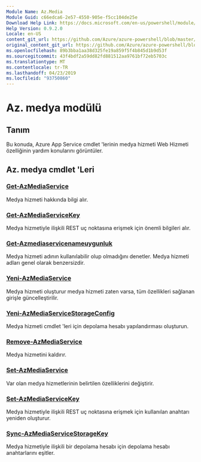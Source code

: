 ```yaml
---
Module Name: Az.Media
Module Guid: c66edca6-2e57-4550-905e-f5cc104de25e
Download Help Link: https://docs.microsoft.com/en-us/powershell/module/az.media
Help Version: 0.9.2.0
Locale: en-US
content_git_url: https://github.com/Azure/azure-powershell/blob/master/src/Media/Media/help/Az.Media.md
original_content_git_url: https://github.com/Azure/azure-powershell/blob/master/src/Media/Media/help/Az.Media.md
ms.openlocfilehash: 89b3bba1aa38d325fe19a859f5f4b845d1b9d53f
ms.sourcegitcommit: 43f4bdf2a59dd82fd881512aa9761bf72eb5703c
ms.translationtype: MT
ms.contentlocale: tr-TR
ms.lasthandoff: 04/23/2019
ms.locfileid: "93750860"
---
```

# Az. medya modülü
## Tanım
Bu konuda, Azure App Service cmdlet 'lerinin medya hizmeti Web Hizmeti özelliğinin yardım konularını görüntüler.

## Az. medya cmdlet 'Leri
### [Get-AzMediaService](Get-AzMediaService.md)
Medya hizmeti hakkında bilgi alır.

### [Get-AzMediaServiceKey](Get-AzMediaServiceKey.md)
Medya hizmetiyle ilişkili REST uç noktasına erişmek için önemli bilgileri alır.

### [Get-Azmediaservicenameuygunluk](Get-AzMediaServiceNameAvailability.md)
Medya hizmeti adının kullanılabilir olup olmadığını denetler.
Medya hizmeti adları genel olarak benzersizdir.

### [Yeni-AzMediaService](New-AzMediaService.md)
Medya hizmeti oluşturur medya hizmeti zaten varsa, tüm özellikleri sağlanan girişle güncelleştirilir.

### [Yeni-AzMediaServiceStorageConfig](New-AzMediaServiceStorageConfig.md)
Medya hizmeti cmdlet 'leri için depolama hesabı yapılandırması oluşturun.

### [Remove-AzMediaService](Remove-AzMediaService.md)
Medya hizmetini kaldırır.

### [Set-AzMediaService](Set-AzMediaService.md)
Var olan medya hizmetlerinin belirtilen özelliklerini değiştirir.

### [Set-AzMediaServiceKey](Set-AzMediaServiceKey.md)
Medya hizmetiyle ilişkili REST uç noktasına erişmek için kullanılan anahtarı yeniden oluşturur.

### [Sync-AzMediaServiceStorageKey](Sync-AzMediaServiceStorageKey.md)
Medya hizmetiyle ilişkili bir depolama hesabı için depolama hesabı anahtarlarını eşitler.


